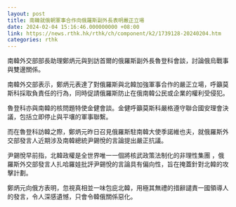 ```yaml
---
layout: post
title: 南韓就俄朝軍事合作向俄羅斯副外長表明嚴正立場
date: 2024-02-04 15:16:46.000000000 +08:00
link: https://news.rthk.hk/rthk/ch/component/k2/1739128-20240204.htm
categories: rthk
---
```


南韓外交部部長助理鄭炳元與到訪首爾的俄羅斯副外長魯登科會談，討論俄烏戰事與雙邊關係。

南韓外交部表示，鄭炳元表達了對俄羅斯與北韓加強軍事合作的嚴正立場，呼籲莫斯科採取負責任的行為，同時促請俄羅斯防止在俄南韓公民或企業的權利受侵犯。

魯登科亦與南韓的核問題特使金健會談。金健呼籲莫斯科嚴格遵守聯合國安理會決議，包括立即停止與平壤的軍事聯繫。

而在魯登科訪韓之際，鄭炳元昨日召見俄羅斯駐南韓大使季諾維也夫，就俄羅斯外交部發言人近期涉及南韓總統尹錫悅的言論提出嚴正抗議。

尹錫悅早前指，北韓政權是全世界唯一一個將核武政策法制化的非理性集團 ，俄羅斯外交部發言人扎哈羅娃批評尹錫悅的言論具有偏向性，旨在掩蓋針對北韓的攻擊計劃。

鄭炳元向俄方表明，忽視真相並一味包庇北韓，用極其無禮的措辭譴責一國領導人的發言，令人深感遺憾，只會令韓俄關係惡化。
